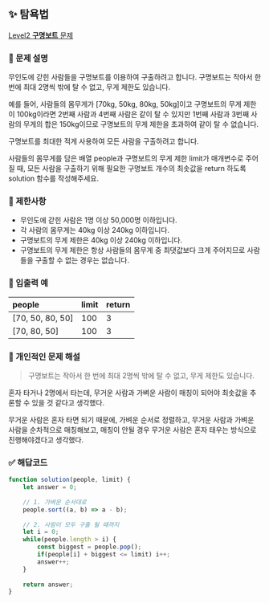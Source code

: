 ## ✨ 탐욕법
[Level2 **구명보트** 문제](https://school.programmers.co.kr/learn/courses/30/lessons/42885) 

### 📘 문제 설명
무인도에 갇힌 사람들을 구명보트를 이용하여 구출하려고 합니다. 구명보트는 작아서 한 번에 최대 2명씩 밖에 탈 수 없고, 무게 제한도 있습니다.

예를 들어, 사람들의 몸무게가 [70kg, 50kg, 80kg, 50kg]이고 구명보트의 무게 제한이 100kg이라면 2번째 사람과 4번째 사람은 같이 탈 수 있지만 1번째 사람과 3번째 사람의 무게의 합은 150kg이므로 구명보트의 무게 제한을 초과하여 같이 탈 수 없습니다.

구명보트를 최대한 적게 사용하여 모든 사람을 구출하려고 합니다.

사람들의 몸무게를 담은 배열 people과 구명보트의 무게 제한 limit가 매개변수로 주어질 때, 모든 사람을 구출하기 위해 필요한 구명보트 개수의 최솟값을 return 하도록 solution 함수를 작성해주세요.

### 📕 제한사항
- 무인도에 갇힌 사람은 1명 이상 50,000명 이하입니다.
- 각 사람의 몸무게는 40kg 이상 240kg 이하입니다.
- 구명보트의 무게 제한은 40kg 이상 240kg 이하입니다.
- 구명보트의 무게 제한은 항상 사람들의 몸무게 중 최댓값보다 크게 주어지므로 사람들을 구출할 수 없는 경우는 없습니다.

### 📙 입출력 예
|people|limit|return|
|:---|:---|:---|
|[70, 50, 80, 50]|100|3|
|[70, 80, 50]|100|3|

### 📗 개인적인 문제 해설
> 구명보트는 작아서 한 번에 최대 2명씩 밖에 탈 수 없고, 무게 제한도 있습니다.

혼자 타거나 2명에서 타는데, 무거운 사람과 가벼운 사람이 매칭이 되어야 최솟값을 추론할 수 있을 것 같다고 생각했다.

무거운 사람은 혼자 타면 되기 때문에, 가벼운 순서로 정렬하고, 무거운 사람과 가벼운 사람을 순차적으로 매칭해보고, 매칭이 안될 경우 무거운 사람은 혼자 태우는 방식으로 진행해야겠다고 생각했다.


### ✅ 해답코드
```javascript
function solution(people, limit) {
    let answer = 0;
    
    // 1. 가벼운 순서대로
    people.sort((a, b) => a - b);
    
    // 2. 사람이 모두 구출 될 때까지
    let i = 0;
    while(people.length > i) {
        const biggest = people.pop();
        if(people[i] + biggest <= limit) i++;
        answer++;
    }
    
    return answer;
}
```